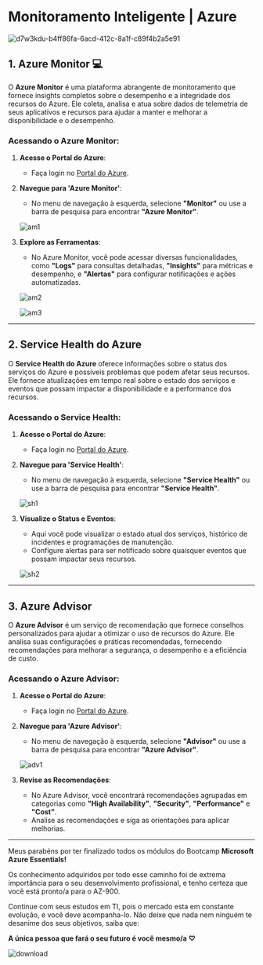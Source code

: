 # Monitoramento Inteligente | Azure

![d7w3kdu-b4ff86fa-6acd-412c-8a1f-c89f4b2a5e91](https://github.com/user-attachments/assets/8ae93466-918a-4ffc-b5df-fc45d8aea053)

## 1. Azure Monitor 💻

O **Azure Monitor** é uma plataforma abrangente de monitoramento que fornece insights completos sobre o desempenho e a integridade dos recursos do Azure. Ele coleta, analisa e atua sobre dados de telemetria de seus aplicativos e recursos para ajudar a manter e melhorar a disponibilidade e o desempenho.

### Acessando o Azure Monitor:

1. **Acesse o Portal do Azure**:
   - Faça login no [Portal do Azure](https://portal.azure.com/).

2. **Navegue para 'Azure Monitor'**:
   - No menu de navegação à esquerda, selecione **"Monitor"** ou use a barra de pesquisa para encontrar **"Azure Monitor"**.

    ![am1](https://github.com/user-attachments/assets/dc84ee9d-c73e-4cfa-9f34-37c194f8ceb7)

3. **Explore as Ferramentas**:
   - No Azure Monitor, você pode acessar diversas funcionalidades, como **"Logs"** para consultas detalhadas, **"Insights"** para métricas e desempenho, e **"Alertas"** para configurar notificações e ações automatizadas.

    ![am2](https://github.com/user-attachments/assets/07a1ea56-ea59-4e81-aa02-fb5921b2150e)

    ![am3](https://github.com/user-attachments/assets/1b8d63fa-268d-46a0-9c6d-a4597029a1b6)

---

## 2. Service Health do Azure

O **Service Health do Azure** oferece informações sobre o status dos serviços do Azure e possíveis problemas que podem afetar seus recursos. Ele fornece atualizações em tempo real sobre o estado dos serviços e eventos que possam impactar a disponibilidade e a performance dos recursos.

### Acessando o Service Health:

1. **Acesse o Portal do Azure**:
   - Faça login no [Portal do Azure](https://portal.azure.com/).

2. **Navegue para 'Service Health'**:
   - No menu de navegação à esquerda, selecione **"Service Health"** ou use a barra de pesquisa para encontrar **"Service Health"**.

    ![sh1](https://github.com/user-attachments/assets/686af5a1-d4c9-40c9-a378-b33eac518911)

3. **Visualize o Status e Eventos**:
   - Aqui você pode visualizar o estado atual dos serviços, histórico de incidentes e programações de manutenção.
   - Configure alertas para ser notificado sobre quaisquer eventos que possam impactar seus recursos.

    ![sh2](https://github.com/user-attachments/assets/93f23f0c-9be6-42b4-85d6-85d45c3c4e6c)

---

## 3. Azure Advisor

O **Azure Advisor** é um serviço de recomendação que fornece conselhos personalizados para ajudar a otimizar o uso de recursos do Azure. Ele analisa suas configurações e práticas recomendadas, fornecendo recomendações para melhorar a segurança, o desempenho e a eficiência de custo.

### Acessando o Azure Advisor:

1. **Acesse o Portal do Azure**:
   - Faça login no [Portal do Azure](https://portal.azure.com/).

2. **Navegue para 'Azure Advisor'**:
   - No menu de navegação à esquerda, selecione **"Advisor"** ou use a barra de pesquisa para encontrar **"Azure Advisor"**.

    ![adv1](https://github.com/user-attachments/assets/1736046b-a2b2-4763-b53e-8e5259060274)

3. **Revise as Recomendações**:
   - No Azure Advisor, você encontrará recomendações agrupadas em categorias como **"High Availability"**, **"Security"**, **"Performance"** e **"Cost"**.
   - Analise as recomendações e siga as orientações para aplicar melhorias.

---

Meus parabéns por ter finalizado todos os módulos do Bootcamp **Microsoft Azure Essentials!**

Os conhecimento adquiridos por todo esse caminho foi de extrema importância para o seu desenvolvimento profissional, e tenho certeza que você está pronto/a para o AZ-900.

Continue com seus estudos em TI, pois o mercado esta em constante evolução, e você deve acompanha-lo. Não deixe que nada nem ninguém te desanime dos seus objetivos, saiba que:

**A única pessoa que fará o seu futuro é você mesmo/a ♡**

![download](https://github.com/user-attachments/assets/9c5b7359-376a-4678-aa15-ce49247b3f56)
